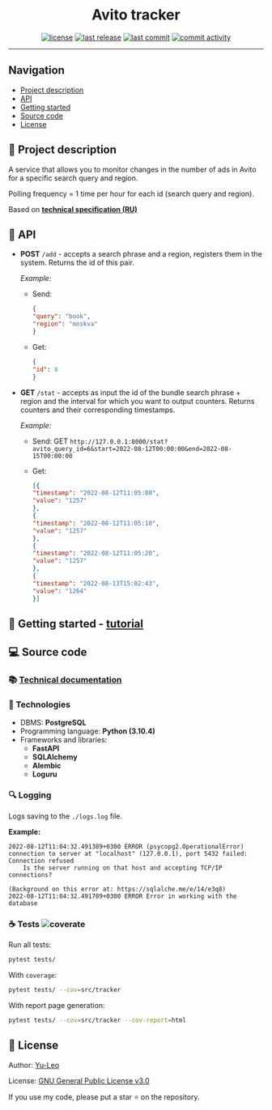 <h1 align="center"> Avito tracker </h1>

<p align="center">
  <a href="https://github.com/Yu-Leo/avito-tracker/blob/main/LICENSE" target="_blank"> <img alt="license" src="https://img.shields.io/github/license/Yu-Leo/avito-tracker?style=for-the-badge&labelColor=090909"></a>
  <a href="https://github.com/Yu-Leo/avito-tracker/releases/latest" target="_blank"> <img alt="last release" src="https://img.shields.io/github/v/release/Yu-Leo/avito-tracker?style=for-the-badge&labelColor=090909"></a>
  <a href="https://github.com/Yu-Leo/avito-tracker/commits/main" target="_blank"> <img alt="last commit" src="https://img.shields.io/github/last-commit/Yu-Leo/avito-tracker?style=for-the-badge&labelColor=090909"></a>
  <a href="https://github.com/Yu-Leo/avito-tracker/graphs/contributors" target="_blank"> <img alt="commit activity" src="https://img.shields.io/github/commit-activity/m/Yu-Leo/avito-tracker?style=for-the-badge&labelColor=090909"></a>
</p>

<hr>

## Navigation

* [Project description](#chapter-0)
* [API](#chapter-1)
* [Getting started](#chapter-2)
* [Source code](#chapter-3)
* [License](#chapter-5)

<a id="chapter-0"></a>

## :page_facing_up: Project description

A service that allows you to monitor changes in the number of ads in Avito for a specific search query and region.

Polling frequency = 1 time per hour for each id (search query and region).

Based on **[technical specification (RU)](./docs/technical_specification_ru.md)**

<a id="chapter-1"></a>

## :pushpin: API

- **POST** `/add` - accepts a search phrase and a region, registers them in the system. Returns the id of this pair.

  _Example:_

    - Send:
      ```json
      {
      "query": "book",
      "region": "moskva"
      }
      ```

    - Get:
      ```json
      {
      "id": 8
      }
      ```

- **GET** `/stat` - accepts as input the id of the bundle search phrase + region and the interval for which you want to
  output counters. Returns counters and their corresponding timestamps.

  _Example:_

    - Send: GET `http://127.0.0.1:8000/stat?avito_query_id=6&start=2022-08-12T00:00:00&end=2022-08-15T00:00:00`

    - Get:
      ```json
      [{
      "timestamp": "2022-08-12T11:05:00",
      "value": "1257"
      },
      {
      "timestamp": "2022-08-12T11:05:10",
      "value": "1257"
      },
      {
      "timestamp": "2022-08-12T11:05:20",
      "value": "1257"
      },
      {
      "timestamp": "2022-08-13T15:02:43",
      "value": "1264"
      }]
      ```

<a id="chapter-2"></a>

## :hammer: Getting started - [tutorial](./docs/getting_started.md)

<a id="chapter-3"></a>

## :computer: Source code

### :books: [Technical documentation](./docs/README.md)

### :wrench: Technologies

- DBMS: **PostgreSQL**
- Programming language: **Python (3.10.4)**
- Frameworks and libraries:
    - **FastAPI**
    - **SQLAlchemy**
    - **Alembic**
    - **Loguru**

### :mag: Logging

Logs saving to the `./logs.log` file.

**Example:**

```
2022-08-12T11:04:32.491389+0300 ERROR (psycopg2.OperationalError) connection to server at "localhost" (127.0.0.1), port 5432 failed: Connection refused
	Is the server running on that host and accepting TCP/IP connections?

(Background on this error at: https://sqlalche.me/e/14/e3q8)
2022-08-12T11:04:32.491789+0300 ERROR Error in working with the database
```

### :coffee: Tests ![coverate](https://img.shields.io/badge/coverage-81%25-green)

Run all tests:

```bash
pytest tests/
```

With `coverage`:

```bash
pytest tests/ --cov=src/tracker 
```

With report page generation:

```bash
pytest tests/ --cov=src/tracker --cov-report=html 
```

<a id="chapter-5"></a>

## :open_hands: License

Author: [Yu-Leo](https://github.com/Yu-Leo)

License: [GNU General Public License v3.0](./LICENSE)

If you use my code, please put a star ⭐️ on the repository.
